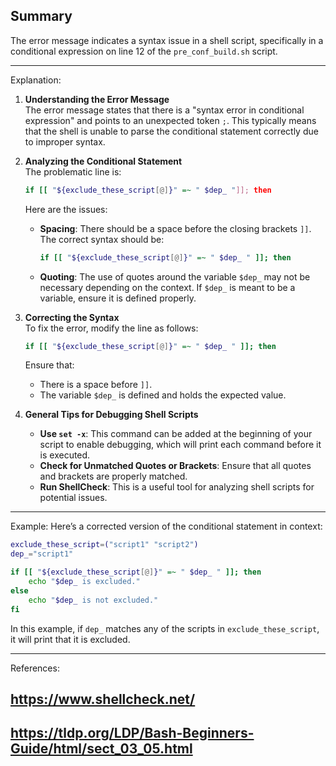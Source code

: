 ## Summary
The error message indicates a syntax issue in a shell script, specifically in a conditional expression on line 12 of the `pre_conf_build.sh` script.

---
Explanation:

1. **Understanding the Error Message**  
   The error message states that there is a "syntax error in conditional expression" and points to an unexpected token `;`. This typically means that the shell is unable to parse the conditional statement correctly due to improper syntax.

2. **Analyzing the Conditional Statement**  
   The problematic line is:
   ```bash
   if [[ "${exclude_these_script[@]}" =~ " $dep_ "]]; then
   ```
   Here are the issues:
   - **Spacing**: There should be a space before the closing brackets `]]`. The correct syntax should be:
     ```bash
     if [[ "${exclude_these_script[@]}" =~ " $dep_ " ]]; then
     ```
   - **Quoting**: The use of quotes around the variable `$dep_` may not be necessary depending on the context. If `$dep_` is meant to be a variable, ensure it is defined properly.

3. **Correcting the Syntax**  
   To fix the error, modify the line as follows:
   ```bash
   if [[ "${exclude_these_script[@]}" =~ " $dep_ " ]]; then
   ```
   Ensure that:
   - There is a space before `]]`.
   - The variable `$dep_` is defined and holds the expected value.

4. **General Tips for Debugging Shell Scripts**  
   - **Use `set -x`**: This command can be added at the beginning of your script to enable debugging, which will print each command before it is executed.
   - **Check for Unmatched Quotes or Brackets**: Ensure that all quotes and brackets are properly matched.
   - **Run ShellCheck**: This is a useful tool for analyzing shell scripts for potential issues.

---
Example:
Here’s a corrected version of the conditional statement in context:
```bash
exclude_these_script=("script1" "script2")
dep_="script1"

if [[ "${exclude_these_script[@]}" =~ " $dep_ " ]]; then
    echo "$dep_ is excluded."
else
    echo "$dep_ is not excluded."
fi
```
In this example, if `dep_` matches any of the scripts in `exclude_these_script`, it will print that it is excluded.

---
References:
## https://www.shellcheck.net/  
## https://tldp.org/LDP/Bash-Beginners-Guide/html/sect_03_05.html